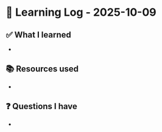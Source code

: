 # 🧠 Learning Log - 2025-10-09

## ✅ What I learned

- 

## 📚 Resources used

- 

## ❓ Questions I have

- 
